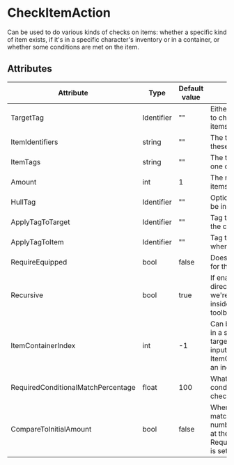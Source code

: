 # CheckItemAction

Can be used to do various kinds of checks on items: whether a specific kind of item exists,
if it's in a specific character's inventory or in a container, or whether some conditions are met on the item.

## Attributes

| Attribute                          | Type       | Default value | Description                                                                                                                                                                                              |
|------------------------------------|------------|---------------|----------------------------------------------------------------------------------------------------------------------------------------------------------------------------------------------------------|
| TargetTag                          | Identifier | ""            | Either the tag of the item(s) we want to check, or a character/container the items are inside.                                                                                                           |
| ItemIdentifiers                    | string     | ""            | The target item must have one of these identifiers.                                                                                                                                                      |
| ItemTags                           | string     | ""            | The target item must have at least one of these tags.                                                                                                                                                    |
| Amount                             | int        | 1             | The minimum number of matching items for the check to succeed.                                                                                                                                           |
| HullTag                            | Identifier | ""            | Optional tag of a hull the target must be inside.                                                                                                                                                        |
| ApplyTagToTarget                   | Identifier | ""            | Tag to apply to the first target when the check succeeds.                                                                                                                                                |
| ApplyTagToItem                     | Identifier | ""            | Tag to apply to the found item(s) when the check succeeds.                                                                                                                                               |
| RequireEquipped                    | bool       | false         | Does the item need to be equipped for the check to succeed?                                                                                                                                              |
| Recursive                          | bool       | true          | If enabled, the doesn't need to be directly inside the container/character we're checking, but can be nested inside multiple containers (e.g. in a toolbelt in a character's inventory).                 |
| ItemContainerIndex                 | int        | -1            | Can be used to require the item to be in a specific ItemContainer of the target container. For example, the input slots of a fabricator (the first ItemContainer of the fabricator, with an index of 0). |
| RequiredConditionalMatchPercentage | float      | 100           | What percentage of targets do the conditionals need to match for the check to succeed?                                                                                                                   |
| CompareToInitialAmount             | bool       | false         | When enabled, the number of matching items is compared to the number of matching items there were at the start of the round. Only valid if RequiredConditionalMatchPercentage is set.                    |



